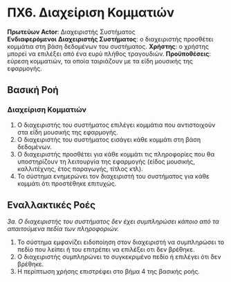 # ΠΧ6. Διαχείριση Κομματιών

**Πρωτεύων Actor**: Διαχειριστής Συστήματος  
**Ενδιαφερόμενοι**
**Διαχειριστής Συστήματος**: ο διαχειριστής προσθέτει κομμάτια στη βάση δεδομένων του συστήματος.
**Χρήστης**: ο χρήστης μπορεί να επιλέξει από ένα ευρύ πλήθος τραγουδιών. 
**Προϋποθέσεις**: εύρεση κομματιών, τα οποία ταιριάζουν με τα είδη μουσικής της εφαρμογής.

## Βασική Ροή

### Διαχείριση Κομματιών
1. Ο διαχειριστής του συστήματος επιλέγει κομμάτια που αντιστοιχούν στα είδη μουσικής της εφαρμογής.
2. Ο διαχειριστής του συστήματος εισάγει κάθε κομμάτι στη βάση δεδομένων.
3. Ο διαχειριστής προσθέτει για κάθε κομμάτι τις πληροφορίες που θα υποστηρίζουν τη λειτουργία της εφαρμογής (είδος μουσικής, καλλιτέχνης, έτος παραγωγής, τίτλος κτλ).
4. Το σύστημα ενημερώνει τον διαχειριστή του συστήματος για κάθε κομμάτι ότι προστέθηκε επιτυχώς.

## Εναλλακτικές Ροές

*3a. Ο διαχειριστής του συστήματος δεν έχει συμπληρώσει κάποιο από τα απαιτούμενα πεδία των πληροφοριών.*
1. Το σύστημα εμφανίζει ειδοποίηση στον διαχειριστή να συμπληρώσει το πεδίο που λείπει ή του επιτρέπει να επιλέξει οτι δεν βρέθηκε.
2. Ο διαχειριστής συμπληρώνει το συγκεκριμένο πεδίο ή επιλέγει ότι δεν βρέθηκε.
3. Η περίπτωση χρήσης επιστρέφει στο βήμα 4 της βασικής ροής.

